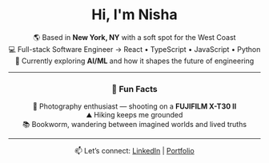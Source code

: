 <div align="center">

# Hi, I'm Nisha   

🌎 Based in **New York, NY** with a soft spot for the West Coast
<br>
💻 Full-stack Software Engineer → React • TypeScript • JavaScript • Python
<br>
🤖 Currently exploring **AI/ML** and how it shapes the future of engineering  

---

### 🌱 Fun Facts   
📸 Photography enthusiast — shooting on a **FUJIFILM X-T30 II**
<br> 
⛰ Hiking keeps me grounded
<br>
📚 Bookworm, wandering between imagined worlds and lived truths

---

📫 Let’s connect: [LinkedIn](https://linkedin.com/nisha-ahamed) | [Portfolio](https://nisha-ahamed.com)  

